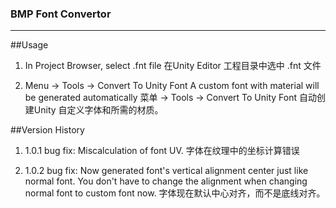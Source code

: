 ### BMP Font Convertor ###
---
##Usage
1. In Project Browser, select .fnt file
在Unity Editor 工程目录中选中 .fnt 文件

2. Menu -> Tools -> Convert To Unity Font
A custom font with material will be generated automatically
菜单 -> Tools -> Convert To Unity Font
自动创建Unity 自定义字体和所需的材质。

##Version History
1. 1.0.1
bug fix: Miscalculation of font UV. 字体在纹理中的坐标计算错误

1. 1.0.2 
bug fix: Now generated font's vertical alignment center just like normal font. You don't have to change the alignment when changing normal font to custom font now. 字体现在默认中心对齐，而不是底线对齐。
